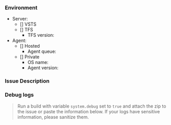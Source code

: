 ### Environment
- Server:
    - [] VSTS
    - [] TFS 
        - TFS version:
- Agent: 
    - [] Hosted
        - Agent queue:
    - [] Private 
        - OS name:
        - Agent version:

### Issue Description


### Debug logs
> Run a build with variable `system.debug` set to `true` and attach the zip to the issue or paste the information below. If your logs have sensitive information, please sanitize them.

